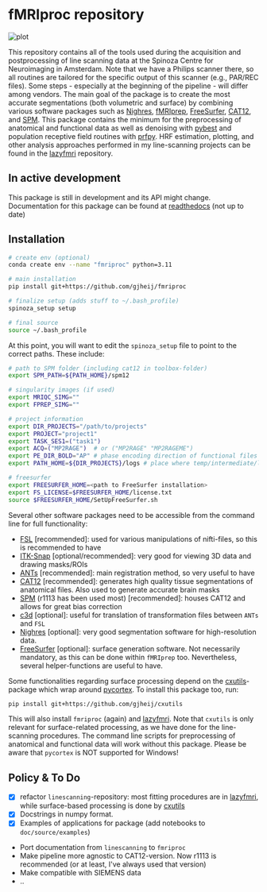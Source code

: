 # fMRIproc repository

![plot](https://github.com/gjheij/fmriproc/blob/main/doc/imgs/overview.png)

This repository contains all of the tools used during the acquisition and postprocessing of line scanning data at the Spinoza Centre for Neuroimaging in Amsterdam.
Note that we have a Philips scanner there, so all routines are tailored for the specific output of this scanner (e.g., PAR/REC files).
Some steps - especially at the beginning of the pipeline - will differ among vendors.
The main goal of the package is to create the most accurate segmentations (both volumetric and surface) by combining various software packages such as [Nighres](https://github.com/nighres/nighres), [fMRIprep](https://fmriprep.org/en/stable/usage.html), [FreeSurfer](https://surfer.nmr.mgh.harvard.edu/), [CAT12](http://www.neuro.uni-jena.de/cat/index.html#DOWNLOAD), and [SPM](https://www.fil.ion.ucl.ac.uk/spm/software/spm12/). 
This package contains the minimum for the preprocessing of anatomical and functional data as well as denoising with [pybest](https://github.com/gjheij/pybest) and population receptive field routines with [prfpy](https://github.com/VU-Cog-Sci/prfpy).
HRF estimation, plotting, and other analysis approaches performed in my line-scanning projects can be found in the [lazyfmri](https://github.com/gjheij/lazyfmri) repository.

## In active development
This package is still in development and its API might change. 
Documentation for this package can be found at [readthedocs](https://linescanning.readthedocs.io/en/latest/) (not up to date)

## Installation

```bash
# create env (optional)
conda create env --name "fmriproc" python=3.11

# main installation
pip install git+https://github.com/gjheij/fmriproc

# finalize setup (adds stuff to ~/.bash_profile)
spinoza_setup setup

# final source
source ~/.bash_profile
```

At this point, you will want to edit the `spinoza_setup` file to point to the correct paths.
These include:

```bash
# path to SPM folder (including cat12 in toolbox-folder)
export SPM_PATH=${PATH_HOME}/spm12

# singularity images (if used)
export MRIQC_SIMG=""
export FPREP_SIMG=""

# project information
export DIR_PROJECTS="/path/to/projects"
export PROJECT="project1"
export TASK_SES1=("task1")
export ACQ=("MP2RAGE")  # or ("MP2RAGE" "MP2RAGEME")
export PE_DIR_BOLD="AP" # phase encoding direction of functional files
export PATH_HOME=${DIR_PROJECTS}/logs # place where temp/intermediate/log files will be stored

# freesurfer
export FREESURFER_HOME=<path to FreeSurfer installation>
export FS_LICENSE=$FREESURFER_HOME/license.txt
source $FREESURFER_HOME/SetUpFreeSurfer.sh
```

Several other software packages need to be accessible from the command line for full functionality:
- [FSL](https://fsl.fmrib.ox.ac.uk/fsl/docs/#/) [recommended]: used for various manipulations of nifti-files, so this is recommended to have
- [ITK-Snap](https://linescanning.readthedocs.io/en/latest/installation.html) [optional/recommended]: very good for viewing 3D data and drawing masks/ROIs
- [ANTs](https://stnava.github.io/ANTs/) [recommended]: main registration method, so very useful to have
- [CAT12](https://neuro-jena.github.io/cat//index.html#DOWNLOAD) [recommended]: generates high quality tissue segmentations of anatomical files. Also used to generate accurate brain masks
- [SPM](https://www.fil.ion.ucl.ac.uk/spm/software/spm12/) (r1113 has been used most) [recommended]: houses CAT12 and allows for great bias correction
- [c3d](https://sourceforge.net/projects/c3d/) [optional]: useful for translation of transformation files between `ANTs` and `FSL`
- [Nighres](https://nighres.readthedocs.io/en/latest/installation.html) [optional]: very good segmentation software for high-resolution data. 
- [FreeSurfer](https://surfer.nmr.mgh.harvard.edu/fswiki/DownloadAndInstall) [optional]: surface generation software. Not necessarily mandatory, as this can be done within `fMRIprep` too. Nevertheless, several helper-functions are useful to have.

Some functionalities regarding surface processing depend on the [cxutils](https://github.com/gjheij/cxutils)-package which wrap around [pycortex](https://github.com/gallantlab/pycortex).
To install this package too, run:

```bash
pip install git+https://github.com/gjheij/cxutils
```

This will also install `fmriproc` (again) and [lazyfmri](https://github.com/gjheij/lazyfmri).
Note that `cxutils` is only relevant for surface-related processing, as we have done for the line-scanning procedures.
The command line scripts for preprocessing of anatomical and functional data will work without this package.
Please be aware that `pycortex` is NOT supported for Windows!

## Policy & To Do

- [x] refactor `linescanning`-repository: most fitting procedures are in [lazyfmri](https://github.com/gjheij/lazyfmri), while surface-based processing is done by [cxutils](https://github.com/gjheij/cxutils)
- [x] Docstrings in numpy format.
- [x] Examples of applications for package (add notebooks to `doc/source/examples`)
- Port documentation from `linescanning` to `fmriproc`
- Make pipeline more agnostic to CAT12-version. Now r1113 is recommended (or at least, I've always used that version)
- Make compatible with SIEMENS data
- ..
